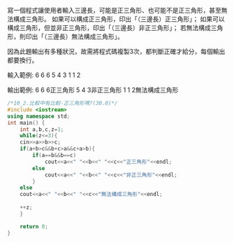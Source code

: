寫一個程式讓使用者輸入三邊長，可能是正三角形、也可能不是正三角形，甚至無法構成三角形。
如果可以構成正三角形，印出「（三邊長）正三角形」；
如果可以構成三角形，但並非正三角形，印出「（三邊長）非正三角形」；
若無法構成三角形，則印出「（三邊長）無法構成三角形」。

因為此題輸出有多種狀況，故需將程式碼複製3次，都判斷正確才給分，每個輸出都要換行。

輸入範例:
6 6 6
5 4 3
1 1 2

輸出範例:
6 6 6正三角形
5 4 3非正三角形
1 1 2無法構成三角形
```cpp
/*10_2.比較中有比較-正三角形嗎?(30.0)*/
#include <iostream>     
using namespace std; 
int main() { 
    int a,b,c,z=1;
    while(z<=3){
    cin>>a>>b>>c;
    if(a+b>c&&b+c>a&&c+a>b){
        if(a==b&&b==c)
            cout<<a<<" "<<b<<" "<<c<<"正三角形"<<endl;
        else
            cout<<a<<" "<<b<<" "<<c<<"非正三角形"<<endl;
        }
    else
    cout<<a<<" "<<b<<" "<<c<<"無法構成三角形"<<endl;
    
    ++z;
    }

    return 0; 
}
```
